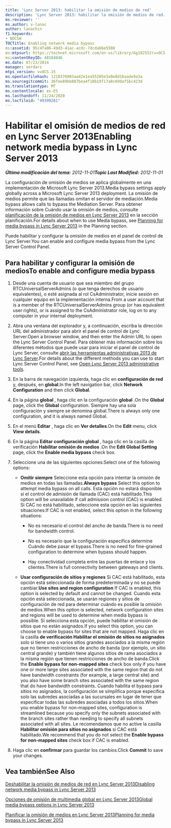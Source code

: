 ```yaml
---
title: 'Lync Server 2013: habilitar la omisión de medios de red'
description: 'Lync Server 2013: habilitar la omisión de medios de red.'
ms.reviewer: ''
ms.author: v-lanac
author: lanachin
f1.keywords:
- NOCSH
TOCTitle: Enabling network media bypass
ms:assetid: 95c4fa06-49d3-41ac-acdc-7dcda66e5508
ms:mtpsurl: https://technet.microsoft.com/en-us/library/Gg182552(v=OCS.15)
ms:contentKeyID: 48184846
ms.date: 07/23/2014
manager: serdars
mtps_version: v=OCS.15
ms.openlocfilehash: 1218376903aa42e1ea55205e3a9e8d16aade9a3a
ms.sourcegitcommit: 36fee89bb887bea4f18b19f17a8c69daf5bc423d
ms.translationtype: MT
ms.contentlocale: es-ES
ms.lasthandoff: 11/24/2020
ms.locfileid: "49399281"
---
```

# <a name="enabling-network-media-bypass-in-lync-server-2013"></a><span data-ttu-id="42b50-103">Habilitar el omisión de medios de red en Lync Server 2013</span><span class="sxs-lookup"><span data-stu-id="42b50-103">Enabling network media bypass in Lync Server 2013</span></span>

<div data-xmlns="http://www.w3.org/1999/xhtml">

<div class="topic" data-xmlns="http://www.w3.org/1999/xhtml" data-msxsl="urn:schemas-microsoft-com:xslt" data-cs="https://msdn.microsoft.com/">

<div data-asp="https://msdn2.microsoft.com/asp">



</div>

<div id="mainSection">

<div id="mainBody"><span data-ttu-id="42b50-104">

<span> </span></span><span class="sxs-lookup"><span data-stu-id="42b50-104">

<span> </span></span></span>

<span data-ttu-id="42b50-105">_**Última modificación del tema:** 2012-11-01_</span><span class="sxs-lookup"><span data-stu-id="42b50-105">_**Topic Last Modified:** 2012-11-01_</span></span>

<span data-ttu-id="42b50-106">La configuración de omisión de medios se aplica globalmente en una implementación de Microsoft Lync Server 2013.</span><span class="sxs-lookup"><span data-stu-id="42b50-106">Media bypass settings apply globally across a Microsoft Lync Server 2013 deployment.</span></span> <span data-ttu-id="42b50-107">La omisión de medios permite que las llamadas omitan el servidor de mediación.</span><span class="sxs-lookup"><span data-stu-id="42b50-107">Media bypass allows calls to bypass the Mediation Server.</span></span> <span data-ttu-id="42b50-108">Para obtener información sobre Cuándo usar la omisión de medios, consulte [planificación de la omisión de medios en Lync Server 2013](lync-server-2013-planning-for-media-bypass.md) en la sección planificación.</span><span class="sxs-lookup"><span data-stu-id="42b50-108">For details about when to use Media bypass, see [Planning for media bypass in Lync Server 2013](lync-server-2013-planning-for-media-bypass.md) in the Planning section.</span></span>

<span data-ttu-id="42b50-109">Puede habilitar y configurar la omisión de medios en el panel de control de Lync Server.</span><span class="sxs-lookup"><span data-stu-id="42b50-109">You can enable and configure media bypass from the Lync Server Control Panel.</span></span>

<div>

## <a name="to-enable-and-configure-media-bypass"></a><span data-ttu-id="42b50-110">Para habilitar y configurar la omisión de medios</span><span class="sxs-lookup"><span data-stu-id="42b50-110">To enable and configure media bypass</span></span>

1.  <span data-ttu-id="42b50-111">Desde una cuenta de usuario que sea miembro del grupo RTCUniversalServerAdmins (o que tenga derechos de usuario equivalentes), o esté asignada al rol CsAdministrator, inicie sesión en cualquier equipo en la implementación interna.</span><span class="sxs-lookup"><span data-stu-id="42b50-111">From a user account that is a member of the RTCUniversalServerAdmins group (or has equivalent user rights), or is assigned to the CsAdministrator role, log on to any computer in your internal deployment.</span></span>

2.  <span data-ttu-id="42b50-112">Abra una ventana del explorador y, a continuación, escriba la dirección URL del administrador para abrir el panel de control de Lync Server.</span><span class="sxs-lookup"><span data-stu-id="42b50-112">Open a browser window, and then enter the Admin URL to open the Lync Server Control Panel.</span></span> <span data-ttu-id="42b50-113">Para obtener más información sobre los diferentes métodos que puede usar para iniciar el panel de control de Lync Server, consulte [abrir las herramientas administrativas 2013 de Lync Server](lync-server-2013-open-lync-server-administrative-tools.md).</span><span class="sxs-lookup"><span data-stu-id="42b50-113">For details about the different methods you can use to start Lync Server Control Panel, see [Open Lync Server 2013 administrative tools](lync-server-2013-open-lync-server-administrative-tools.md).</span></span>

3.  <span data-ttu-id="42b50-114">En la barra de navegación izquierda, haga clic en **configuración de red** y, después, en **global**.</span><span class="sxs-lookup"><span data-stu-id="42b50-114">In the left navigation bar, click **Network Configuration** and then click **Global**.</span></span>

4.  <span data-ttu-id="42b50-115">En la página **global** , haga clic en la configuración **global** .</span><span class="sxs-lookup"><span data-stu-id="42b50-115">On the **Global** page, click the **Global** configuration.</span></span> <span data-ttu-id="42b50-116">Siempre hay una sola configuración y siempre se denomina global.</span><span class="sxs-lookup"><span data-stu-id="42b50-116">There is always only one configuration, and it is always named Global.</span></span>

5.  <span data-ttu-id="42b50-117">En el menú **Editar** , haga clic en **Ver detalles**.</span><span class="sxs-lookup"><span data-stu-id="42b50-117">On the **Edit** menu, click **View details**.</span></span>

6.  <span data-ttu-id="42b50-118">En la página **Editar configuración global** , haga clic en la casilla de verificación **Habilitar omisión de medios** .</span><span class="sxs-lookup"><span data-stu-id="42b50-118">On the **Edit Global Setting** page, click the **Enable media bypass** check box.</span></span>

7.  <span data-ttu-id="42b50-119">Seleccione una de las siguientes opciones:</span><span class="sxs-lookup"><span data-stu-id="42b50-119">Select one of the following options:</span></span>
    
      - <span data-ttu-id="42b50-120">**Omitir siempre**   Seleccione esta opción para intentar la omisión de medios en todas las llamadas.</span><span class="sxs-lookup"><span data-stu-id="42b50-120">**Always bypass**   Select this option to attempt media bypass on all calls.</span></span> <span data-ttu-id="42b50-121">Esta opción no estará disponible si el control de admisión de llamada (CAC) está habilitado.</span><span class="sxs-lookup"><span data-stu-id="42b50-121">This option will be unavailable if call admission control (CAC) is enabled.</span></span> <span data-ttu-id="42b50-122">Si CAC no está habilitado, seleccione esta opción en las siguientes situaciones:</span><span class="sxs-lookup"><span data-stu-id="42b50-122">If CAC is not enabled, select this option in the following situations:</span></span>
        
          - <span data-ttu-id="42b50-123">No es necesario el control del ancho de banda.</span><span class="sxs-lookup"><span data-stu-id="42b50-123">There is no need for bandwidth control.</span></span>
        
          - <span data-ttu-id="42b50-124">No es necesario que la configuración específica determine Cuándo debe pasar el bypass.</span><span class="sxs-lookup"><span data-stu-id="42b50-124">There is no need for fine-grained configuration to determine when bypass should happen.</span></span>
        
          - <span data-ttu-id="42b50-125">Hay conectividad completa entre las puertas de enlace y los clientes.</span><span class="sxs-lookup"><span data-stu-id="42b50-125">There is full connectivity between gateways and clients.</span></span>
    
      - <span data-ttu-id="42b50-126">**Usar configuración de sitios y regiones**   Si CAC está habilitado, esta opción está seleccionada de forma predeterminada y no se puede cambiar.</span><span class="sxs-lookup"><span data-stu-id="42b50-126">**Use sites and region configuration**   If CAC is enabled, this option is selected by default and cannot be changed.</span></span> <span data-ttu-id="42b50-127">Cuando esta opción está seleccionada, se usarán regiones y sitios de configuración de red para determinar cuándo es posible la omisión de medios.</span><span class="sxs-lookup"><span data-stu-id="42b50-127">When this option is selected, network configuration sites and regions will be used to determine when media bypass is possible.</span></span> <span data-ttu-id="42b50-128">Si selecciona esta opción, puede habilitar el omisión de sitios que no están asignados.</span><span class="sxs-lookup"><span data-stu-id="42b50-128">If you select this option, you can choose to enable bypass for sites that are not mapped.</span></span> <span data-ttu-id="42b50-129">Haga clic en la casilla **de verificación Habilitar el omisión de sitios no asignados** solo si tiene uno o varios sitios grandes asociados a la misma región que no tienen restricciones de ancho de banda (por ejemplo, un sitio central grande) y también tiene algunos sitios de rama asociados a la misma región que tienen restricciones de ancho de banda.</span><span class="sxs-lookup"><span data-stu-id="42b50-129">Click the **Enable bypass for non-mapped sites** check box only if you have one or more large sites associated with the same region that do not have bandwidth constraints (for example, a large central site) and you also have some branch sites associated with the same region that do have bandwidth constraints.</span></span> <span data-ttu-id="42b50-130">Cuando habilita el bypass para sitios no asignados, la configuración se simplifica porque especifica solo las subredes asociadas a las sucursales en lugar de tener que especificar todas las subredes asociadas a todos los sitios.</span><span class="sxs-lookup"><span data-stu-id="42b50-130">When you enable bypass for non-mapped sites, configuration is streamlined because you specify only the subnets associated with the branch sites rather than needing to specify all subnets associated with all sites.</span></span> <span data-ttu-id="42b50-131">Le recomendamos que no active la casilla **Habilitar omisión para sitios no asignados** si CAC está habilitado.</span><span class="sxs-lookup"><span data-stu-id="42b50-131">We recommend that you do not select the **Enable bypass for non-mapped sites** check box if CAC is enabled.</span></span>

8.  <span data-ttu-id="42b50-132">Haga clic en **confirmar** para guardar los cambios.</span><span class="sxs-lookup"><span data-stu-id="42b50-132">Click **Commit** to save your changes.</span></span>

</div>

<div>

## <a name="see-also"></a><span data-ttu-id="42b50-133">Vea también</span><span class="sxs-lookup"><span data-stu-id="42b50-133">See Also</span></span>


[<span data-ttu-id="42b50-134">Deshabilitar la omisión de medios de red en Lync Server 2013</span><span class="sxs-lookup"><span data-stu-id="42b50-134">Disabling network media bypass in Lync Server 2013</span></span>](lync-server-2013-disabling-network-media-bypass.md)  


[<span data-ttu-id="42b50-135">Opciones de omisión de multimedia global en Lync Server 2013</span><span class="sxs-lookup"><span data-stu-id="42b50-135">Global media bypass options in Lync Server 2013</span></span>](lync-server-2013-global-media-bypass-options.md)  


[<span data-ttu-id="42b50-136">Planificar la omisión de medios en Lync Server 2013</span><span class="sxs-lookup"><span data-stu-id="42b50-136">Planning for media bypass in Lync Server 2013</span></span>](lync-server-2013-planning-for-media-bypass.md)  
  

<span data-ttu-id="42b50-137"></div>

</div>

<span> </span>

</div>

</div>

</span><span class="sxs-lookup"><span data-stu-id="42b50-137"></div>

</div>

<span> </span>

</div>

</div>

</span></span></div>

